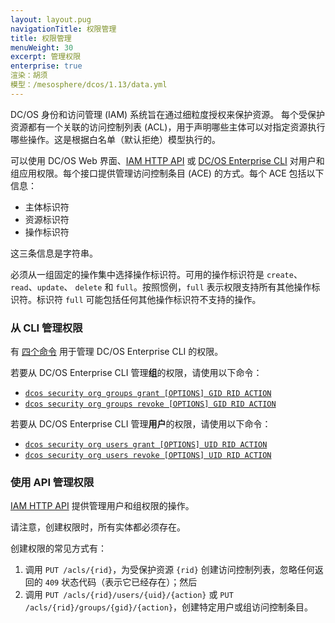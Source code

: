 ```yaml
---
layout: layout.pug
navigationTitle: 权限管理
title: 权限管理
menuWeight: 30
excerpt: 管理权限
enterprise: true
渲染：胡须
模型：/mesosphere/dcos/1.13/data.yml
---
```

<!-- The source repository for this topic is https://github.com/dcos/dcos-docs-site -->


DC/OS 身份和访问管理 (IAM) 系统旨在通过细粒度授权来保护资源。
每个受保护资源都有一个关联的访问控制列表 (ACL)，用于声明哪些主体可以对指定资源执行哪些操作。这是根据白名单（默认拒绝）模型执行的。

可以使用 DC/OS Web 界面、[IAM HTTP API](/mesosphere/dcos/1.13/security/ent/iam-api/) 或 [DC/OS Enterprise CLI](/mesosphere/dcos/1.13/cli/enterprise-cli/) 对用户和组应用权限。每个接口提供管理访问控制条目 (ACE) 的方式。每个 ACE 包括以下信息：

* 主体标识符
* 资源标识符
* 操作标识符

这三条信息是字符串。

必须从一组固定的操作集中选择操作标识符。可用的操作标识符是 `create`、`read`、`update`、 `delete` 和 `full`。按照惯例，`full` 表示权限支持所有其他操作标识符。标识符 `full` 可能包括任何其他操作标识符不支持的操作。

### 从 CLI 管理权限

有 [四个命令](/mesosphere/dcos/1.13/cli/command-reference/dcos-security/dcos-security-org/) 用于管理 DC/OS Enterprise CLI 的权限。

若要从 DC/OS Enterprise CLI 管理**组**的权限，请使用以下命令：

* [`dcos security org groups grant [OPTIONS] GID RID ACTION`](/mesosphere/dcos/1.13/cli/command-reference/dcos-security/dcos-security-org/dcos-security-org-groups/dcos-security-org-groups-grant/)
* [`dcos security org groups revoke [OPTIONS] GID RID ACTION`](/mesosphere/dcos/1.13/cli/command-reference/dcos-security/dcos-security-org/dcos-security-org-groups/dcos-security-org-groups-revoke/)

若要从 DC/OS Enterprise CLI 管理**用户**的权限，请使用以下命令：

* [`dcos security org users grant [OPTIONS] UID RID ACTION`](/mesosphere/dcos/1.13/cli/command-reference/dcos-security/dcos-security-org/dcos-security-org-users/dcos-security-org-users-grant/)
* [`dcos security org users revoke [OPTIONS] UID RID ACTION`](/mesosphere/dcos/1.13/cli/command-reference/dcos-security/dcos-security-org/dcos-security-org-users/dcos-security-org-users-revoke/)

### 使用 API 管理权限

[IAM HTTP API](/mesosphere/dcos/1.13/security/ent/iam-api/) 提供管理用户和组权限的操作。

请注意，创建权限时，所有实体都必须存在。

创建权限的常见方式有：

1. 调用 `PUT /acls/{rid}`，为受保护资源 `{rid}` 创建访问控制列表，忽略任何返回的 `409` 状态代码（表示它已经存在）；然后
1. 调用 `PUT /acls/{rid}/users/{uid}/{action}` 或 `PUT /acls/{rid}/groups/{gid}/{action}`，创建特定用户或组访问控制条目。
